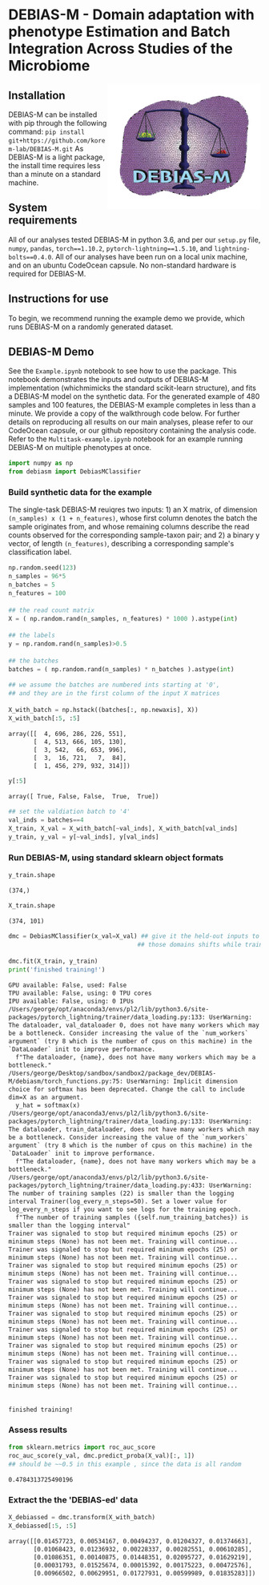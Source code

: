 # DEBIAS-M - Domain adaptation with phenotype Estimation and Batch Integration Across Studies of the Microbiome

<img src='vignettes/DEBIAS-M-logo.png' align="right" height="250" />

## Installation
DEBIAS-M can be installed with pip through the following command:
`pip install git+https://github.com/korem-lab/DEBIAS-M.git`
As DEBIAS-M is a light package, the install time requires less than a minute on a standard machine.


## System requirements
All of our analyses tested DEBIAS-M in python 3.6, and per our `setup.py` file, `numpy`, `pandas`, `torch==1.10.2`, `pytorch-lightning==1.5.10`, and `lightning-bolts==0.4.0`. All of our analyses have been run on a local unix machine, and on an ubuntu CodeOcean capsule. No non-standard hardware is required for DEBIAS-M.

## Instructions for use
To begin, we recommend running the example demo we provide, which runs DEBIAS-M on a randomly generated dataset.

## DEBIAS-M Demo
See the `Example.ipynb` notebook to see how to use the package. This notebook demonstrates the inputs and outputs of DEBIAS-M implementation (whichmimicks the standard scikit-learn structure), and fits a DEBIAS-M model on the synthetic data. For the generated example of 480 samples and 100 features, the DEBIAS-M example completes in less than a minute. We provide a copy of the walkthrough code below. For further details on reproducing all results on our main analyses, please refer to our CodeOcean capsule, or our github repository containing the analysis code. Refer to the `Multitask-example.ipynb` notebook for an example running DEBIAS-M on multiple phenotypes at once.

```python
import numpy as np
from debiasm import DebiasMClassifier
```

### Build synthetic data for the example

The single-task DEBIAS-M reuiqres two inputs: 1) an X matrix, of dimension `(n_samples) x (1 + n_features)`, whose first column denotes the batch the sample originates from, and whose remaining columns describe the read counts observed for the corresponding sample-taxon pair; and 2) a binary y vector, of length `(n_features)`, describing a corresponding sample's classification label.

```python
np.random.seed(123)
n_samples = 96*5
n_batches = 5
n_features = 100

## the read count matrix
X = ( np.random.rand(n_samples, n_features) * 1000 ).astype(int)

## the labels
y = np.random.rand(n_samples)>0.5

## the batches
batches = ( np.random.rand(n_samples) * n_batches ).astype(int)
```


```python
## we assume the batches are numbered ints starting at '0',
## and they are in the first column of the input X matrices

X_with_batch = np.hstack((batches[:, np.newaxis], X))
X_with_batch[:5, :5]
```

    array([[  4, 696, 286, 226, 551],
           [  4, 513, 666, 105, 130],
           [  3, 542,  66, 653, 996],
           [  3,  16, 721,   7,  84],
           [  1, 456, 279, 932, 314]])


```python
y[:5]
```

    array([ True, False, False,  True,  True])


```python
## set the valdiation batch to '4'
val_inds = batches==4
X_train, X_val = X_with_batch[~val_inds], X_with_batch[val_inds]
y_train, y_val = y[~val_inds], y[val_inds]
```

### Run DEBIAS-M, using standard sklearn object formats


```python
y_train.shape
```




    (374,)




```python
X_train.shape
```




    (374, 101)




```python
dmc = DebiasMClassifier(x_val=X_val) ## give it the held-out inputs to account for
                                    ## those domains shifts while training

dmc.fit(X_train, y_train)
print('finished training!')
```
    GPU available: False, used: False
    TPU available: False, using: 0 TPU cores
    IPU available: False, using: 0 IPUs
    /Users/george/opt/anaconda3/envs/pl2/lib/python3.6/site-packages/pytorch_lightning/trainer/data_loading.py:133: UserWarning: The dataloader, val_dataloader 0, does not have many workers which may be a bottleneck. Consider increasing the value of the `num_workers` argument` (try 8 which is the number of cpus on this machine) in the `DataLoader` init to improve performance.
      f"The dataloader, {name}, does not have many workers which may be a bottleneck."
    /Users/george/Desktop/sandbox/sandbox2/package_dev/DEBIAS-M/debiasm/torch_functions.py:75: UserWarning: Implicit dimension choice for softmax has been deprecated. Change the call to include dim=X as an argument.
      y_hat = softmax(x)
    /Users/george/opt/anaconda3/envs/pl2/lib/python3.6/site-packages/pytorch_lightning/trainer/data_loading.py:133: UserWarning: The dataloader, train_dataloader, does not have many workers which may be a bottleneck. Consider increasing the value of the `num_workers` argument` (try 8 which is the number of cpus on this machine) in the `DataLoader` init to improve performance.
      f"The dataloader, {name}, does not have many workers which may be a bottleneck."
    /Users/george/opt/anaconda3/envs/pl2/lib/python3.6/site-packages/pytorch_lightning/trainer/data_loading.py:433: UserWarning: The number of training samples (22) is smaller than the logging interval Trainer(log_every_n_steps=50). Set a lower value for log_every_n_steps if you want to see logs for the training epoch.
      f"The number of training samples ({self.num_training_batches}) is smaller than the logging interval"
    Trainer was signaled to stop but required minimum epochs (25) or minimum steps (None) has not been met. Training will continue...
    Trainer was signaled to stop but required minimum epochs (25) or minimum steps (None) has not been met. Training will continue...
    Trainer was signaled to stop but required minimum epochs (25) or minimum steps (None) has not been met. Training will continue...
    Trainer was signaled to stop but required minimum epochs (25) or minimum steps (None) has not been met. Training will continue...
    Trainer was signaled to stop but required minimum epochs (25) or minimum steps (None) has not been met. Training will continue...
    Trainer was signaled to stop but required minimum epochs (25) or minimum steps (None) has not been met. Training will continue...
    Trainer was signaled to stop but required minimum epochs (25) or minimum steps (None) has not been met. Training will continue...
    Trainer was signaled to stop but required minimum epochs (25) or minimum steps (None) has not been met. Training will continue...
    Trainer was signaled to stop but required minimum epochs (25) or minimum steps (None) has not been met. Training will continue...
    Trainer was signaled to stop but required minimum epochs (25) or minimum steps (None) has not been met. Training will continue...


    finished training!


### Assess results


```python
from sklearn.metrics import roc_auc_score
roc_auc_score(y_val, dmc.predict_proba(X_val)[:, 1]) 
## should be ~~0.5 in this example , since the data is all random
```



    0.4784313725490196




### Extract the the 'DEBIAS-ed' data

```python
X_debiassed = dmc.transform(X_with_batch)
X_debiassed[:5, :5]
```

    array([[0.01457723, 0.00534167, 0.00494237, 0.01204327, 0.01374663],
           [0.01068423, 0.01236932, 0.00228337, 0.00282551, 0.00610285],
           [0.01086351, 0.00140875, 0.01448351, 0.02095727, 0.01629219],
           [0.00031793, 0.01525674, 0.00015392, 0.00175223, 0.00472576],
           [0.00966502, 0.00629951, 0.01727931, 0.00599989, 0.01835283]])





